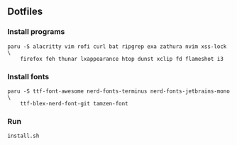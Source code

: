 ## Dotfiles

### Install programs
```
paru -S alacritty vim rofi curl bat ripgrep exa zathura nvim xss-lock \
    firefox feh thunar lxappearance htop dunst xclip fd flameshot i3
```

### Install fonts
```
paru -S ttf-font-awesome nerd-fonts-terminus nerd-fonts-jetbrains-mono \
    ttf-blex-nerd-font-git tamzen-font
```

### Run
```
install.sh
```
